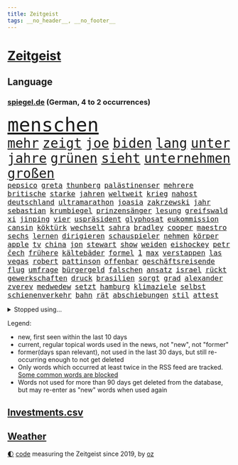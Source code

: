 ```yaml
---
title: Zeitgeist
tags: __no_header__, __no_footer__
---
```


# [Zeitgeist](https://oliz.io/zeitgeist/)

## Language

<h3><a href="https://www.spiegel.de" target="_blank">spiegel.de</a> (German, 4 to 2 occurrences)</h3>
<p style="font-family:monospace">
<span style="font-size:32pt"><a href="news_links.html#menschen" class="current">menschen</a></span>
<br>
<span style="font-size:22pt"><a href="news_links.html#mehr" class="current">mehr</a></span>
<span style="font-size:22pt"><a href="news_links.html#zeigt" class="current">zeigt</a></span>
<span style="font-size:22pt"><a href="news_links.html#joe" class="current">joe</a></span>
<span style="font-size:22pt"><a href="news_links.html#biden" class="current">biden</a></span>
<span style="font-size:22pt"><a href="news_links.html#lang" class="current">lang</a></span>
<span style="font-size:22pt"><a href="news_links.html#unter" class="current">unter</a></span>
<span style="font-size:22pt"><a href="news_links.html#jahre" class="current">jahre</a></span>
<span style="font-size:22pt"><a href="news_links.html#grünen" class="current">grünen</a></span>
<span style="font-size:22pt"><a href="news_links.html#sieht" class="current">sieht</a></span>
<span style="font-size:22pt"><a href="news_links.html#unternehmen" class="current">unternehmen</a></span>
<span style="font-size:22pt"><a href="news_links.html#großen" class="current">großen</a></span>
<br>
<span style="font-size:12pt"><a href="news_links.html#pepsico" class="new">pepsico</a></span>
<span style="font-size:12pt"><a href="news_links.html#greta" class="current">greta</a></span>
<span style="font-size:12pt"><a href="news_links.html#thunberg" class="current">thunberg</a></span>
<span style="font-size:12pt"><a href="news_links.html#palästinenser" class="current">palästinenser</a></span>
<span style="font-size:12pt"><a href="news_links.html#mehrere" class="current">mehrere</a></span>
<span style="font-size:12pt"><a href="news_links.html#britische" class="current">britische</a></span>
<span style="font-size:12pt"><a href="news_links.html#starke" class="current">starke</a></span>
<span style="font-size:12pt"><a href="news_links.html#jahren" class="current">jahren</a></span>
<span style="font-size:12pt"><a href="news_links.html#weltweit" class="current">weltweit</a></span>
<span style="font-size:12pt"><a href="news_links.html#krieg" class="current">krieg</a></span>
<span style="font-size:12pt"><a href="news_links.html#nahost" class="current">nahost</a></span>
<span style="font-size:12pt"><a href="news_links.html#deutschland" class="current">deutschland</a></span>
<span style="font-size:12pt"><a href="news_links.html#ultramarathon" class="new">ultramarathon</a></span>
<span style="font-size:12pt"><a href="news_links.html#joasia" class="new">joasia</a></span>
<span style="font-size:12pt"><a href="news_links.html#zakrzewski" class="new">zakrzewski</a></span>
<span style="font-size:12pt"><a href="news_links.html#jahr" class="current">jahr</a></span>
<span style="font-size:12pt"><a href="news_links.html#sebastian" class="current">sebastian</a></span>
<span style="font-size:12pt"><a href="news_links.html#krumbiegel" class="new">krumbiegel</a></span>
<span style="font-size:12pt"><a href="news_links.html#prinzensänger" class="new">prinzensänger</a></span>
<span style="font-size:12pt"><a href="news_links.html#lesung" class="current">lesung</a></span>
<span style="font-size:12pt"><a href="news_links.html#greifswald" class="current">greifswald</a></span>
<span style="font-size:12pt"><a href="news_links.html#xi" class="current">xi</a></span>
<span style="font-size:12pt"><a href="news_links.html#jinping" class="current">jinping</a></span>
<span style="font-size:12pt"><a href="news_links.html#vier" class="current">vier</a></span>
<span style="font-size:12pt"><a href="news_links.html#uspräsident" class="current">uspräsident</a></span>
<span style="font-size:12pt"><a href="news_links.html#glyphosat" class="current">glyphosat</a></span>
<span style="font-size:12pt"><a href="news_links.html#eukommission" class="current">eukommission</a></span>
<span style="font-size:12pt"><a href="news_links.html#cansin" class="new">cansin</a></span>
<span style="font-size:12pt"><a href="news_links.html#köktürk" class="new">köktürk</a></span>
<span style="font-size:12pt"><a href="news_links.html#wechselt" class="current">wechselt</a></span>
<span style="font-size:12pt"><a href="news_links.html#sahra" class="current">sahra</a></span>
<span style="font-size:12pt"><a href="news_links.html#bradley" class="current">bradley</a></span>
<span style="font-size:12pt"><a href="news_links.html#cooper" class="current">cooper</a></span>
<span style="font-size:12pt"><a href="news_links.html#maestro" class="current">maestro</a></span>
<span style="font-size:12pt"><a href="news_links.html#sechs" class="current">sechs</a></span>
<span style="font-size:12pt"><a href="news_links.html#lernen" class="current">lernen</a></span>
<span style="font-size:12pt"><a href="news_links.html#dirigieren" class="new">dirigieren</a></span>
<span style="font-size:12pt"><a href="news_links.html#schauspieler" class="current">schauspieler</a></span>
<span style="font-size:12pt"><a href="news_links.html#nehmen" class="current">nehmen</a></span>
<span style="font-size:12pt"><a href="news_links.html#körper" class="current">körper</a></span>
<span style="font-size:12pt"><a href="news_links.html#apple" class="current">apple</a></span>
<span style="font-size:12pt"><a href="news_links.html#tv" class="current">tv</a></span>
<span style="font-size:12pt"><a href="news_links.html#china" class="current">china</a></span>
<span style="font-size:12pt"><a href="news_links.html#jon" class="current">jon</a></span>
<span style="font-size:12pt"><a href="news_links.html#stewart" class="new">stewart</a></span>
<span style="font-size:12pt"><a href="news_links.html#show" class="current">show</a></span>
<span style="font-size:12pt"><a href="news_links.html#weiden" class="current">weiden</a></span>
<span style="font-size:12pt"><a href="news_links.html#eishockey" class="new">eishockey</a></span>
<span style="font-size:12pt"><a href="news_links.html#petr" class="new">petr</a></span>
<span style="font-size:12pt"><a href="news_links.html#čech" class="new">čech</a></span>
<span style="font-size:12pt"><a href="news_links.html#frühere" class="current">frühere</a></span>
<span style="font-size:12pt"><a href="news_links.html#kältebäder" class="new">kältebäder</a></span>
<span style="font-size:12pt"><a href="news_links.html#formel" class="current">formel</a></span>
<span style="font-size:12pt"><a href="news_links.html#1" class="current">1</a></span>
<span style="font-size:12pt"><a href="news_links.html#max" class="current">max</a></span>
<span style="font-size:12pt"><a href="news_links.html#verstappen" class="current">verstappen</a></span>
<span style="font-size:12pt"><a href="news_links.html#las" class="current">las</a></span>
<span style="font-size:12pt"><a href="news_links.html#vegas" class="current">vegas</a></span>
<span style="font-size:12pt"><a href="news_links.html#robert" class="current">robert</a></span>
<span style="font-size:12pt"><a href="news_links.html#pattinson" class="new">pattinson</a></span>
<span style="font-size:12pt"><a href="news_links.html#offenbar" class="current">offenbar</a></span>
<span style="font-size:12pt"><a href="news_links.html#geschäftsreisende" class="new">geschäftsreisende</a></span>
<span style="font-size:12pt"><a href="news_links.html#flug" class="current">flug</a></span>
<span style="font-size:12pt"><a href="news_links.html#umfrage" class="current">umfrage</a></span>
<span style="font-size:12pt"><a href="news_links.html#bürgergeld" class="current">bürgergeld</a></span>
<span style="font-size:12pt"><a href="news_links.html#falschen" class="current">falschen</a></span>
<span style="font-size:12pt"><a href="news_links.html#ansatz" class="current">ansatz</a></span>
<span style="font-size:12pt"><a href="news_links.html#israel" class="current">israel</a></span>
<span style="font-size:12pt"><a href="news_links.html#rückt" class="current">rückt</a></span>
<span style="font-size:12pt"><a href="news_links.html#gewerkschaften" class="current">gewerkschaften</a></span>
<span style="font-size:12pt"><a href="news_links.html#druck" class="current">druck</a></span>
<span style="font-size:12pt"><a href="news_links.html#brasilien" class="current">brasilien</a></span>
<span style="font-size:12pt"><a href="news_links.html#sorgt" class="current">sorgt</a></span>
<span style="font-size:12pt"><a href="news_links.html#grad" class="current">grad</a></span>
<span style="font-size:12pt"><a href="news_links.html#alexander" class="current">alexander</a></span>
<span style="font-size:12pt"><a href="news_links.html#zverev" class="current">zverev</a></span>
<span style="font-size:12pt"><a href="news_links.html#medwedew" class="current">medwedew</a></span>
<span style="font-size:12pt"><a href="news_links.html#setzt" class="current">setzt</a></span>
<span style="font-size:12pt"><a href="news_links.html#hamburg" class="current">hamburg</a></span>
<span style="font-size:12pt"><a href="news_links.html#klimaziele" class="current">klimaziele</a></span>
<span style="font-size:12pt"><a href="news_links.html#selbst" class="current">selbst</a></span>
<span style="font-size:12pt"><a href="news_links.html#schienenverkehr" class="new">schienenverkehr</a></span>
<span style="font-size:12pt"><a href="news_links.html#bahn" class="current">bahn</a></span>
<span style="font-size:12pt"><a href="news_links.html#rät" class="current">rät</a></span>
<span style="font-size:12pt"><a href="news_links.html#abschiebungen" class="current">abschiebungen</a></span>
<span style="font-size:12pt"><a href="news_links.html#stil" class="current">stil</a></span>
<span style="font-size:12pt"><a href="news_links.html#attest" class="current">attest</a></span>
</p>
<details>
<summary>Stopped using...</summary>
<p class="former" style="font-size:12pt">
wirkte(1121) draußen(1119) fünfte(1119) identifiziert(1119) angebliche(1118) verfolgen(1118) brücke(1117) joachim(1117) krankenhäusern(1117) mittelmeer(1117) nawalny(1117) gestoßen(1116) hinterher(1116) jahrzehntelang(1116) kardinal(1116) untersagt(1116) widerspricht(1116) aufgeben(1115) bessere(1115) erfahren(1115) gelassen(1115) 22(1114) bayerische(1114) bidens(1114) diskutieren(1114) egal(1114) florida(1114) verändert(1114) aufstieg(1113) entdeckte(1113) hieß(1113) szenen(1113) tiefe(1113) wahrheit(1113) wolle(1113) überlebt(1113) elfmeter(1112) geheimnis(1112) pocht(1112) rand(1112) schaltet(1112) spdpolitiker(1112) weltweite(1112) zurzeit(1112) amerikaner(1111) beteiligten(1111) bundesland(1111) einzelne(1111) englische(1111) erfasst(1111) preisen(1111) roman(1111) verbreitet(1111) verlässt(1111) wechseln(1111) angeblichen(1110) büros(1110) drohungen(1110) künftigen(1110) mai(1110) maß(1110) zahlung(1110) besucher(1109) illegal(1109) islamischer(1109) schwierigkeiten(1109) bestätigen(1108) jüngeren(1108) zuversicht(1108) bekamen(1107) bull(1107) indes(1107) engagement(1106) fund(1106) glücklich(1106) lügen(1106) netzwerk(1106) pflanzen(1106) satz(1106) lebte(1105) minute(1105) trainieren(1105) vorübergehend(1105) brite(1104) brutal(1104) saarland(1104) unbedingt(1104) versuchte(1104) warschau(1104) halb(1103) toter(1103) töten(1103) erlitt(1102) hielten(1102) verfehlt(1102) beiträge(1101) bürgermeisterin(1101) haaland(1101) nase(1101) triumph(1101) 1500(1100) extremen(1099) geprägt(1099) licht(1099) überleben(1099) gang(1098) spannungen(1098) offiziellen(1097) einnahmen(1096) stelle(1096) änderungen(1096) echten(1095) einschätzung(1095) erfolgreichsten(1095) regelung(1094) lücke(1093) behalten(1092) mangel(1092) monats(1092) em(1091) leider(1091) skeptisch(1091) syrer(1091) großem(1090) analysiert(1087) nationalen(1087) stellung(1086) atomkraft(1085) enorme(1085) fortsetzung(1085) prognose(1085) rang(1084) schaut(1082) zeigten(1080) finanzielle(1079) verständnis(1078) empfangen(1067) verpasste(1067) ausgaben(1066) herausforderungen(1065) drohne(1061) ära(1061) heidelberg(1030) extremwetter(988) skandale(978) 4000(963) westlichen(923) stoltenberg(918) unfälle(899) kontinent(881) serbien(878) sammelt(863) tricks(862) schwäche(861) seither(857) auswärtige(853) arte(852) ausnahme(851) lebensmitteln(850) rechtens(840) mächtigen(836) landsleute(826) technischen(823) erfolgreichste(818) dörfer(815) 20000(810) kameras(808) schlafen(789) gewohnt(788) börsen(787) gemeinschaft(783) world(782) diebe(780) gleichen(766) konflikts(764) radikalen(764) worum(760) krankenkassen(748) wichtiges(743) siebten(742) 41(729) stadtteil(715) museen(700) promis(698) zustande(694) piloten(691) frühe(680) aufgestellt(675) heikel(666) beschäftigen(657) kahn(654) bonn(653) geplatzt(650) erneuert(642) streiken(642) herausgefunden(629) aufhören(624) brüder(622) 40000(619) transparenz(618) sklaverei(607) gestärkt(603) schildern(601) erneuerbare(596) spiegelbildungsnewsletter(595) starkregen(593) typ(589) arbeitsbedingungen(588) herzen(586) starkes(581) messerattacke(580) modernen(580) günstige(576) indem(569) handys(568) crew(567) abgrund(566) boxen(565) ertrinken(557) zugänglich(556) dahin(544) psychiatrie(542) zentrale(541) zustände(536) steuerhinterziehung(534) erleichtert(527) angeschlagenen(524) bedrohte(516) reporterin(515) schwächen(515) joshua(513) stockholm(513) tiefer(512) jimmy(499) gelöscht(497) setzten(495) grün(491) partnerin(487) bleibe(484) geste(484) stören(477) scheiterten(461) gehirn(459) geheime(457) zivile(452) mithalten(445) ron(445) verschärfung(439) 63(436) wünsche(436) farben(424) gewässer(423) rätseln(422) russlandukrainenews(418) freigegeben(415) erzielte(413) bewusstlos(408) kollege(405) bulgarien(404) historisches(404) indiens(404) drohung(403) rose(402) stärkere(397) haustier(396) wählt(395) rückblick(394) erleichtern(391) zimmer(391) wohnungsbau(388) überraschenden(387) staatsanwalt(385) abgestimmt(384) 300000(383) prigoschin(383) männliche(382) beobachtungen(381) entführen(381) freundschaft(380) prien(380) karriereberaterin(378) 23jährige(372) gefangenen(372) forscht(371) alice(367) verehrt(364) ioc(361) abgeben(355) ulm(352) staates(350) transportiert(350) häufigsten(349) jets(349) johnny(341) meisterschaft(340) pop(339) süß(336) überlebende(336) dfbelf(333) youtuber(333) abwehr(332) airbus(332) apotheken(326) madonna(325) dunkelheit(324) mächtige(324) überprüfen(324) legten(323) größeren(319) erheben(318) wirklichkeit(318) wunderbare(318) perfekten(314) abgewiesen(313) dreier(312) legendäre(311) tauchte(311) jva(309) verbündete(308) 28jähriger(305) community(305) venedig(302) ladung(298) genehmigungen(297) boom(294) ressourcen(293) erliegen(292) plätze(292) hinkt(291) christdemokraten(290) denkbar(288) geschäften(286) brust(285) botschafterin(283) heiligen(281) wasserstoff(281) pferd(280) verdächtigt(280) jason(278) begeistern(276) wettlauf(275) akt(273) metropolen(270) jahrestag(267) dom(266) angemeldet(265) jubelt(265) stein(265) landtagswahl(264) bundesweiten(263) verbrannt(262) geständnis(260) unruhe(259) bär(257) generäle(257) vermittler(257) usbürger(255) loswerden(254) weh(253) wölfe(251) nachbarschaft(247) nordstreampipelines(242) spiegelrecherchen(242) moskauer(240) kehren(239) anlagen(238) entschlossen(236) elfjährige(235) höhepunkt(235) studiert(235) teufel(235) athletinnen(233) wetterphänomen(233) gejagt(230) kassen(230) territorium(228) wach(227) betreiben(225) 40jähriger(223) beschreiben(223) ebrahim(222) lübeck(222) umsetzen(222) bier(221) downing(221) militanten(218) wasserwerfer(218) beleg(217) vereinte(217) hauseigentümer(216) kippen(216) kollabiert(216) mannheim(215) erling(214) existenz(212) leck(212) ecuador(211) raubtier(211) stabilisieren(210) 2027(209) lobte(208) arten(205) höhenflug(204) militärstützpunkt(204) modi(204) erdöl(203) exparteichef(203) fluggesellschaften(203) referendum(203) augenzeugen(202) nirgendwo(202) mädchens(201) italiener(200) oberbayern(200) deutlicher(199) dreh(198) fraktionen(197) staatsbürger(197) östlichen(197) trümmerfeld(194) vertretung(194) weicht(194) festival(192) abgewendet(191) hoeneß(189) schlechtes(189) depp(188) inter(188) lasse(188) 55jährigen(186) 8000(185) beine(185) blutigen(185) getrieben(185) usbehörden(185) kremlkritiker(184) breit(182) erstem(182) forscherin(182) gefangenenaustausch(182) gerichtlich(182) grenzkontrollen(182) erforscht(181) luxus(181) mittelschicht(181) überfahren(181) jagen(180) behauptungen(177) sudan(177) a5(176) bewerbung(176) blau(176) buchen(176) vergeltung(176) erging(175) katrin(175) 97(174) feinde(174) zulässig(174) geht's(173) menschenmenge(171) uli(171) fabian(170) hamburgs(170) feministinnen(169) lied(169) stöhnen(169) bescheren(168) beteiligte(168) florenz(167) jederzeit(166) herum(165) 260(164) infolge(164) landtagswahlen(164) niño(164) sparkassen(164) vorgenommen(163) weidel(163) badeunfall(162) beschleunigen(162) füßen(160) übersehen(160) neuwahlen(159) werken(157) begraben(156) fünfjähriger(156) opernsängerin(156) vietnam(155) exekutiert(154) internetstars(154) skandieren(154) rettungskräften(153) versagte(151) ausschließen(150) etabliert(150) motivieren(150) temperaturrekorde(150) terroristischen(150) kennzeichen(149) mangelnder(149) matteo(148) aufheben(147) cartoonisten(147) endrunde(147) fußfessel(147) scarlett(146) spielerin(146) bildschirme(145) höchstens(145) südlich(145) stadtverwaltung(144) qualifiziert(143) kalter(142) lukas(142) abschrecken(140) gleichstellung(140) balkon(139) familienvater(139) vučić(139) ngos(138) wird’s(138) marschflugkörper(137) bisse(136) defizite(136) gabriel(136) anschluss(134) schlechteste(134) ironman(133) saftig(133) sanieren(133) überdurchschnittlich(133) profitierten(132) rammstein(132) lösbar(131) rammsteinfrontmann(131) romane(131) ungefähr(131) cdupolitikerin(130) südukraine(130) überprüft(130) schmerz(129) bundestagsabgeordnete(128) thore(128) unionspolitiker(128) drückt(127) durchgreifen(127) entsorgt(127) friedensnobelpreisträger(127) häusern(127) traumtor(126) steve(125) lindemanns(124) angelaufen(123) auswärtiges(123) bartsch(123) polizeigewerkschaft(123) bemerkbar(122) beschuldigter(122) dortigen(122) massiver(122) vernetzen(122) landkreise(121) quellen(121) schwach(121) spaghetti(121) abgesehen(120) gasversorgung(120) schadens(120) verbrauchern(120) rechtsaußenpartei(119) verzögern(119) unwahrheiten(118) hetzt(117) schlichten(116) entsprechend(115) voraussichtlich(115) rundfunk(114) terrormiliz(114) trends(114) beißt(112) decke(112) erweitert(111) hohem(111) locker(111) beliebten(110) csuchef(110) versenkt(110) militäroperation(109) vermittelt(109) clemens(107) dehydrierung(106) klischees(106) cduchefs(105) perfide(105) seele(105) sicheren(105) blumen(104) supermärkte(104) zäsur(104) streichung(102) substanz(102) 7000(101) buffet(101) charmeoffensive(101) gewinnerin(101) hacken(101) heim(101) kühlen(101) afderfolge(100) lagen(100) therapie(100) ausgestiegen(99) diabetes(99) journalistin(99) militärisch(99) negativen(99) staatsbürgern(99) baseball(97) weltrekorde(97) iranischer(96) jagt(96) korrigieren(96) reservisten(96) zollbeamte(96) selenskyjs(95) showdown(95) dominanz(94) gegeneinander(94) haftet(94) julia(94) kultusminister(94) mobilfunk(94) verkraften(94) freiwilliger(93) glamour(93) anlaufstelle(92) ansonsten(92) mclaren(92) grundlegend(91) maximal(91) mittelalter(91) spende(91) verpflichtend(91) einsatzbereit(90) korridor(90) unsicherheit(90) verstappens(90) ausbeutung(89) erlebten(89) fußballzweitligist(89) kleintransporter(89) tierfotos(89) braunbärin(88) dahinterstecken(88) jungs(88) luftverkehr(88) messis(88) psyche(88) sechsstellige(88) zahlungsmittel(88) entstand(87) exxonmobil(87) geschummelt(87) milliardenschweres(87) perfiden(87) säugetiere(87) umging(87) vorfalls(87) ergründen(86) meile(86) ussenatoren(86) wider(86) überweisen(86) ehrenpräsident(85) erfolgsgeschichte(85) führungswechsel(85) gesetzlich(85) tragisches(85) weltsicht(85) wmgold(85) klimaforscher(84) schwarzmeerflotte(84) schraubt(83) verschobene(83) günzburg(82) lutz(82) netanyahus(82) superlative(82) tagesgeld(82) town(82) erzkonservativen(81) friedliche(81) gene(81) henderson(81) hilferuf(81) fußballgeschichte(80) bono(79) gelüftet(79) hinabgestürzt(79) häftling(79) männlichkeit(79) nordkoreanische(79) unermüdlich(79) beispiellose(78) deckung(78) gesunden(78) musikfestival(78) regierungsgegner(78) afc(77) ernten(77) finanzmarkt(77) pds(77) schrecklichen(77) terroranschlag(77) tirana(77) einfrieren(76) fahrverbot(76) kriegsgefangene(76) wohngebäuden(76) 350(75) brustkrebs(75) hunden(75) hühnern(75) mau(75) pragmatische(75) produktionshalle(75) widerlegen(75) betreuen(74) kriegsschauplatz(74) verweigerten(74) videotagebuch(74) vorgesetzte(74) wölfen(74) flugabwehrsysteme(73) klubpräsident(73) körperliche(73) usrapper(73) amber(72) heard(72) puppen(72) verbergen(72) vielversprechende(72) zwiebeln(72) flüchtlingsboote(71) hochsommer(71) mehrwertsteuer(71) stemmt(71) widersprüchliche(71) austria(70) inside(70) kehrten(70) smartphonesucht(70) unbeeindruckt(70) wettstreit(70) zaubert(70) zähen(70) bargeld(69) betonblöcken(69) betrieben(69) kolportiert(69) schutzräumen(69) travemünde(69) volkswirtschaft(69) 195(68) erdtrabanten(68) erzrivalen(68) mary(68) nirgends(68) reutlingen(68) schiitenmiliz(68) zweifachen(68) gegenmodell(67) inhalt(67) parteiausschluss(67) riesiges(67) verhandlungspartner(67) weltgeschichte(67) anwälten(66) bayernwahl(66) berufswahl(66) bester(66) bochums(66) krimi(66) nickel(66) tiefstand(66) a1(65) beschießt(65) bevorsteht(65) express(65) golfplätze(65) moscheen(65) negative(65) packungen(65) raumfahrer(64) bedeutende(63) besorgniserregenden(63) resistent(63) starspieler(63) touristische(63) katastrophenschutz(62) pannen(62) drogenmafia(61) faesers(61) fettleibigkeit(61) geraumer(61) meereis(61) südpol(61) unten(61) bbc(60) brunsbüttel(60) exorzist(60) freizeitsportler(60) friedkin(60) heimwm(60) raketenabwehrsystem(60) dasselbe(59) fakultäten(59) mehrheitlich(59) weltranglistenersten(59) year(59) beispiellosen(58) fingen(58) gamer(58) publikums(58) roter(58) trinkwasserversorgung(58) versicherten(58) ausgeraubt(57) automatischen(57) country(57) dreijährige(57) englisch(57) garden(57) immobilienunternehmen(57) kremlkritikers(57) latenightshow(57) verzehren(57) bundesfinanzministerium(56) dmytro(56) eiffelturm(56) einigkeit(56) posiert(56) rennfahrer(56) schlugen(56) tvsender(56) verhängen(56) buchpreis(55) gefälschte(55) gewagt(55) olearius(55) pflügen(55) raumsonde(55) ähnelt(55) fraktionschefs(54) gewöhnt(54) hang(54) nadia(54) arrow(53) berger(53) hühner(53) schmälern(53) sperma(53) teilten(53) badenwürttembergische(52) feste(52) jorge(52) jugendorganisation(52) konstellation(52) urheber(52) vilda(52) 650(51) 750(51) abgesetzt(51) fat(51) früherkennung(51) indiz(51) auszugeben(50) engagierte(50) gondel(50) militärfahrzeuge(50) opferzahlen(50) rumänische(50) rückgänge(50) tabellenspitze(50) walmart(50) bundesligaspiel(49) häufige(49) türmer(49) besserung(48) reuschenbach(48) sigmar(48) aquadom(47) entdeckten(47) frisches(47) miserabel(47) müde(47) zentral(47) fluchtwege(46) geschlossener(46) lenken(46) neandertaler(46) neandertalern(46) bremerhaven(45) gymnasium(45) lkwunfall(45) schneemangel(45) windigen(45) abwehrspieler(44) aufwendig(44) dreistelliger(44) inakzeptabel(44) nobelpreis(44) trickst(44) geglaubte(43) gemeinschaftlichen(43) muslimische(43) nummernschilder(43) welttournee(43) 120000(42) aiwangers(42) berichteten(42) boxenstopp(42) flugblatt(42) konzertfilm(42) nszeit(42) boeing(41) breaking(41) brunnen(41) charlotte(41) gedanke(41) turnen(41) a100(40) aleksander(40) eindringlinge(40) eröffneten(40) letztere(40) uefapräsident(40) umdrehen(40) zulauf(40) čeferin(40) afdfraktion(39) haustiere(39) kimmich(39) marathon(39) serbiens(39) spareinlagen(39) jumbo(38) scherz(38) sophie(38) süßes(38) vizeregierungschef(38) beschweren(37) bundesbankchef(37) fiskus(37) geschützte(37) jean(37) margaritaville(37) nagel(37) äußerten(37) bebte(36) estlands(36) gebot(36) peinliche(36) pflichtsieg(36) spätsommer(36) wovor(36) geschehnissen(35) grundstück(35) harsche(35) marrakesch(35) preisverfall(35) reinhold(35) erzeugt(34) leroy(34) massenproteste(34) noten(34) auffahrunfall(33) desaströs(33) eingebracht(33) familienmitglieder(33) 63jährige(32) bordeaux(32) castingsystem(32) meldung(32) perfides(32) raketeneinschläge(32) shortlist(32) übernahm(32) versöhnlicher(31) augenscheinlich(30) gerd(30) schwerter(30) überraschen(30) bloßen(29) bundestagspräsidium(29) dreifacher(29) gestiegene(29) grafische(29) zuverlässig(29) cumexprozess(28) linkenpolitiker(28) profiteure(28) spiegelrekonstruktion(28) tierschützern(28) umtreibt(28) unbehagen(28) albanien(27) harren(27) hunters(27) konzentriert(27) pedo(27) verheiratet(27) volksbefreiungsarmee(27) asteroiden(26) australier(26) gebrochenen(26) gewaltigen(26) gezielten(26) staub(26) westdeutschland(26) engpässe(25) gesenkt(25) katastrophalen(25) pädosexuelle(25) voralpen(25) weiterleben(25) 2028(24) ankam(24) flugzeugtoilette(24) jahrzehntelange(24) kamerun(24) sinnlose(24) entzug(23) grenzregion(23) hybris(23) krisenherde(23) reichstag(23) röhre(23) zinssatz(23) zuwanderer(23) 43(22) 90jährige(22) ansprüche(22) bubble(22) durchkreuzen(22) lecken(22) gelähmt(21) neulinge(21) solidarisiert(21) testfall(21) 2003(20) attraktiven(20) frauenquote(20) mobilfunknetze(20) südchinesischen(20) veröffentlichung(20) zähler(20) knappen(19) musikerin(19) zukommt(19) weltstadt(18) eingeschleust(17) messner(17) schert(17) tödlichsten(17) verkehrsknoten(17) bemühungen(16) deeskalation(16) eberhard(16) eukommissar(16) jurgalski(16) techkonzerne(16) umfragewerte(16) warme(16) 199(15) eintrafen(15) eliud(15) grenzschutz(15) kipchoge(15) klarheit(15) lenkt(15) polizeischutz(15) volkes(15) wartelisten(15) ddr(14) furcht(14) neuerung(14) rotterdam(14) ruhig(14) ungeschlagene(14) westbalkan(14) formel1weltmeister(13) parken(13) selbsternannte(13) aufsichtsratschef(12) einberufen(12) formhoch(12) höchster(12) kongress(12) physiker(12) behoben(11) böse(11) commerzbank(11) großraum(11) itausfall(11) loslassen(11) mccarthy(11) verordnet(11) zusammenschluss(11) überfüllten(11)
</p>
</details>
<p>Legend:
<ul>
<li><span class="new">new</span>, first seen within the last 10 days</li>
<li><span class="current">current</span>, regular topical words used in the news, not "new", not "former"</li>
<li><span class="former">former(days span relevant)</span>, not used in the last 30 days, but still re-occurring enough to not get deleted</li>
<li>Only words which occurred at least twice in the RSS feed are tracked. <a href="language/filters.py">Some common words are blocked</a></li>
<li>Words not used for more than 90 days get deleted from the database, but may re-enter as "new" words when used again</li>
</ul>
</p>

## [Investments](investments.html)[.csv](investments.csv)

## [Weather](weather.html)

<footer>
<a href="javascript:toggleTheme()" class="nav">🌓</a>
<a href="https://github.com/ooz/zeitgeist">code</a> measuring the Zeitgeist since 2019, by <a href="https://oliz.io">oz</a>
</footer>

